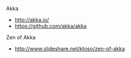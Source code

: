 Akka
- http://akka.io/
- https://github.com/akka/akka

Zen of Akka
- http://www.slideshare.net/ktoso/zen-of-akka
